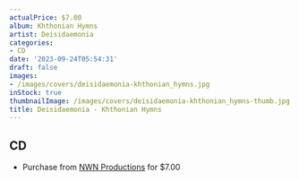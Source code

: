 ```yaml
---
actualPrice: $7.00
album: Khthonian Hymns
artist: Deisidaemonia
categories:
- CD
date: '2023-09-24T05:54:31'
draft: false
images:
- /images/covers/deisidaemonia-khthonian_hymns.jpg
inStock: true
thumbnailImage: /images/covers/deisidaemonia-khthonian_hymns-thumb.jpg
title: Deisidaemonia - Khthonian Hymns
---
```


## CD
* Purchase from [NWN Productions](http://shop.nwnprod.com/index.php?route=product/product&path=93&product_id=1265&sort=pd.name&order=ASC) for $7.00
